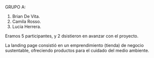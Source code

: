 GRUPO A:
1. Brian De Vita.
2. Camila Rosso.
3. Lucia Herrera.

Eramos 5 participantes, y 2  dsistieron en avanzar con el proyecto.

La landing page consistió en un emprendimiento (tienda) de negocio sustentable, ofreciendo productos para el cuidado del medio ambiente.
